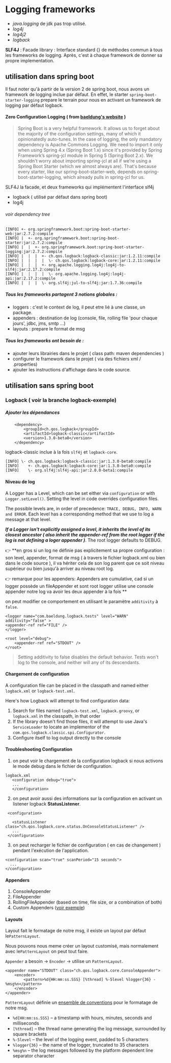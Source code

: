 # Logging frameworks

* *java.logging* de jdk pas trop utilisé.
* *log4j*
* *log4j2*
* *logback*

****SLF4J**** : Facade library : Interface standard {} de méthodes commun à tous les frameworks de logging.
Après, c'est à chaque framework de donner sa propre implementation.


## utilisation dans spring boot
Il faut noter qu'à partir de la version 2 de spring boot, nous avons un framework de logging inclue par défaut.
En effet, le starter ``spring-boot-starter-logging`` prepare le terrain pour nous en activant un framework de logging par défaut logback.
#### Zero Configuration Logging ( from [baeldung's website](https://www.baeldung.com/spring-boot-logging/) )
>Spring Boot is a very helpful framework. It allows us to forget about the majority of the configuration settings, many of which it opinionatedly auto-tunes.
In the case of logging, the only mandatory dependency is Apache Commons Logging.
We need to import it only when using Spring 4.x (Spring Boot 1.x) since it's provided by Spring Framework’s spring-jcl module in Spring 5 (Spring Boot 2.x).
We shouldn't worry about importing spring-jcl at all if we're using a Spring Boot Starter (which we almost always are). That's because every starter, like our spring-boot-starter-web, depends on spring-boot-starter-logging, which already pulls in spring-jcl for us.

SLF4J la facade, et deux frameworks qui implémentent l'interface slf4j
* logback ( utilisé par défaut dans spring boot) 
* log4j

###### voir dependency tree
```
[INFO] +- org.springframework.boot:spring-boot-starter-web:jar:2.7.2:compile
[INFO] |  +- org.springframework.boot:spring-boot-starter:jar:2.7.2:compile
[INFO] |  |  +- org.springframework.boot:spring-boot-starter-logging:jar:2.7.2:compile
[INFO] |  |  |  +- ch.qos.logback:logback-classic:jar:1.2.11:compile
[INFO] |  |  |  |  \- ch.qos.logback:logback-core:jar:1.2.11:compile
[INFO] |  |  |  +- org.apache.logging.log4j:log4j-to-slf4j:jar:2.17.2:compile
[INFO] |  |  |  |  \- org.apache.logging.log4j:log4j-api:jar:2.17.2:compile
[INFO] |  |  |  \- org.slf4j:jul-to-slf4j:jar:1.7.36:compile
```

##### Tous les frameworks partagent 3 notions globales :
* loggers : c'est le context de log, il peut etre lié à une classe, un package.
* appenders : destination de log (console, file, rolling file 'pour chaque jours', jdbc, jms, smtp ...)
* layouts : prepare le format de msg

##### Tous les frameworks ont besoin de :
* ajouter leurs librairies dans le projet ( class path: maven dependencies )
* configurer le framework dans le projet ( via des fichiers xml / .properties)
* ajouter les instructions d'affichage dans le code source.

## utilisation sans spring boot
### Logback ( voir la branche logback-exemple)

##### Ajouter les dépendances
```
    <dependency>
        <groupId>ch.qos.logback</groupId>
        <artifactId>logback-classic</artifactId>
        <version>1.3.0-beta0</version>
    </dependency>
```
logback-classic inclue à la fois ``slf4j`` et ``logback-core``.
```
[INFO] \- ch.qos.logback:logback-classic:jar:1.3.0-beta0:compile
[INFO]    +- ch.qos.logback:logback-core:jar:1.3.0-beta0:compile
[INFO]    \- org.slf4j:slf4j-api:jar:2.0.0-beta1:compile
```

#### Niveau de log
A Logger has a Level, which can be set either via ``configuration`` or with ``Logger.setLevel()``. Setting the level in code overrides configuration files.

The possible levels are, in order of precedence: ``TRACE, DEBUG, INFO, WARN and ERROR``. Each level has a corresponding method that we use to log a message at that level.

***If a Logger isn't explicitly assigned a level, it inherits the level of its closest ancestor ( also inherit the appender-ref from the root logger if the log is not defining a loger appender )***. 
The root logger defaults to DEBUG.

:point_right: **en gros si un log ne définie pas explicitement sa propre configuration : son level, appender, format de msg ( à travers le fichier logback.xml ou bien dans le code source ), 
il va hériter cela de son log parent que ce soit niveau supérieur ou bien jusqu'à arriver au niveau root log.

:point_right: remarque pour les appenders: Appenders are cumulative, cad si un logger possède un fileAppender et sont root logger utilise une console appender notre log va avoir les deux appender à la fois ** 

on peut modifier ce comportement en utilisant le paramètre ``additivity`` à ``false``.
```
<logger name="com.baeldung.logback.tests" level="WARN" additivity="false" >
<appender-ref ref="FILE" />
</logger>

<root level="debug">
    <appender-ref ref="STDOUT" />
</root>
```
>Setting additivity to false disables the default behavior. Tests won't log to the console, and neither will any of its descendants.
#### Chargement de configuration
A configuration file can be placed in the classpath and named either ``logback.xml`` or ``logback-test.xml``.

Here's how Logback will attempt to find configuration data:
1. Search for files named ``logback-test.xml``, ``logback.groovy``, or ``logback.xml`` in the classpath, in that order
2. If the library doesn't find those files, it will attempt to use Java's ``ServiceLoader`` to locate an implementor of the ``com.qos.logback.classic.spi.Configurator``.
3. Configure itself to log output directly to the console

#### Troubleshooting Configuration
1. on peut voir le chargement de la configuration logback si nous activons le mode debug dans le fichier de configuration.
```
logback.xml
   <configuration debug="true">
   ...
   </configuration>
```
2. on peut avoir aussi des informations sur la configuration en activant un listener logback **StatusListener**.
```
 <configuration>
 
   <statusListener class="ch.qos.logback.core.status.OnConsoleStatusListener" />
   ...
 </configuration>
```

3. on peut recharger le fichier de configuration ( en cas de changement ) pendant l'exécution de l'application.
 ```
 <configuration scan="true" scanPeriod="15 seconds">
   ...
 </configuration>
 ```
#### Appenders
1. ConsoleAppender
2. FileAppender
3. RollingFileAppender (based on time, file size, or a combination of both)
4. Custom Appenders ([voir exemple](https://www.baeldung.com/custom-logback-appender))

#### Layouts
Layout fait le formatage de notre msg, il existe un layout par défaut le``PatternLayout``.

Nous pouvons nous meme créer un layout customisé, mais normalement avec le``PatternLayout`` on peut tout faire.

``Appender`` a besoin -> ``Encoder`` -> utilise un ``PatternLayout``.

````
<appender name="STDOUT" class="ch.qos.logback.core.ConsoleAppender">
    <encoder>
        <pattern>%d{HH:mm:ss.SSS} [%thread] %-5level %logger{36} - %msg%n</pattern>
    </encoder>
</appender>
````
``PatternLayout`` définie un [ensemble de conventions](https://logback.qos.ch/manual/layouts.html#conversionWord) pour le formatage de notre msg.

* ``%d{HH:mm:ss.SSS}`` – a timestamp with hours, minutes, seconds and milliseconds
* ``[%thread]`` – the thread name generating the log message, surrounded by square brackets
* ``%-5level`` – the level of the logging event, padded to 5 characters
* ``%logger{36}`` – the name of the logger, truncated to 35 characters
* ``%msg%n`` – the log messages followed by the platform dependent line separator character